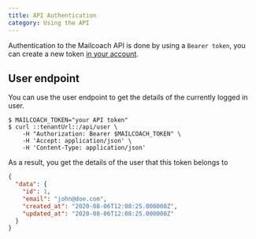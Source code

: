 ```yaml
---
title: API Authentication
category: Using the API
---
```


Authentication to the Mailcoach API is done by using a `Bearer token`, you can create a new token [in your account](/settings/account/tokens).

## User endpoint

You can use the user endpoint to get the details of the currently logged in user.

```shell script
$ MAILCOACH_TOKEN="your API token"
$ curl ::tenantUrl::/api/user \
    -H "Authorization: Bearer $MAILCOACH_TOKEN" \
    -H 'Accept: application/json' \
    -H 'Content-Type: application/json'
```

As a result, you get the details of the user that this token belongs to

```json
{
  "data": {
    "id": 1,
    "email": "john@doe.com",
    "created_at": "2020-08-06T12:08:25.000000Z",
    "updated_at": "2020-08-06T12:08:25.000000Z"
  }
}
```
